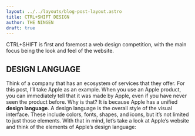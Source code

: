 ```yaml
---
layout: ../../layouts/blog-post-layout.astro
title: CTRL+SHIFT DESIGN
author: THE NINGEN
draft: true
---
```


CTRL+SHIFT is first and foremost a web design competition, with the main focus being the look and feel of the website. 

## DESIGN LANGUAGE

Think of a company that has an ecosystem of services that they offer. For this post, I’ll take Apple as an example. When you use an Apple product, you can immediately tell that it was made by Apple, even if you have never seen the product before. Why is that? It is because Apple has a unified **design language**. A design language is the overall style of the visual interface. These include colors, fonts, shapes, and icons, but it’s not limited to just those elements. With that in mind, let’s take a look at Apple’s website and think of the elements of Apple’s design language: